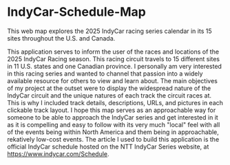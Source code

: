 # IndyCar-Schedule-Map
This web map explores the 2025 IndyCar racing series calendar in its 15 sites throughout the U.S. and Canada. 

This application serves to inform the user of the races and locations of the 2025 IndyCar Racing season. This racing circuit travels to 15 different sites in 11 U.S. states and one Canadian province. I personally am very interested in this racing series and wanted to channel that passion into a widely available resource for others to view and learn about. The main objectives of my project at the outset were to display the widespread nature of the IndyCar circuit and the unique natures of each track the circuit races at. This is why I included track details, descriptions, URLs, and pictures in each clickable track layout. I hope this map serves as an approachable way for someone to be able to approach the IndyCar series and get interested in it as it is compelling and easy to follow with its very much "local" feel with all of the events being within North America and them being in approachable, rekatively low-cost events. The article I used to build this application is the official IndyCar schedule hosted on the NTT IndyCar Series website, at https://www.indycar.com/Schedule.
